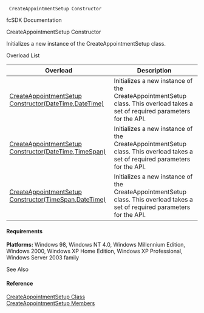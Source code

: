 ﻿     CreateAppointmentSetup Constructor                                                   

fcSDK Documentation

CreateAppointmentSetup Constructor

Initializes a new instance of the CreateAppointmentSetup class.

Overload List

| Overload | Description |
| --- | --- |
| [CreateAppointmentSetup Constructor(DateTime,DateTime)](FChoice.Toolkits.Clarify~FChoice.Toolkits.Clarify.FieldOps.CreateAppointmentSetup~_ctor(DateTime,DateTime).md) | Initializes a new instance of the CreateAppointmentSetup class. This overload takes a set of required parameters for the API.   |
| [CreateAppointmentSetup Constructor(DateTime,TimeSpan)](FChoice.Toolkits.Clarify~FChoice.Toolkits.Clarify.FieldOps.CreateAppointmentSetup~_ctor(DateTime,TimeSpan).md) | Initializes a new instance of the CreateAppointmentSetup class. This overload takes a set of required parameters for the API.   |
| [CreateAppointmentSetup Constructor(TimeSpan,DateTime)](FChoice.Toolkits.Clarify~FChoice.Toolkits.Clarify.FieldOps.CreateAppointmentSetup~_ctor(TimeSpan,DateTime).md) | Initializes a new instance of the CreateAppointmentSetup class. This overload takes a set of required parameters for the API.   |

#### Requirements

**Platforms:** Windows 98, Windows NT 4.0, Windows Millennium Edition, Windows 2000, Windows XP Home Edition, Windows XP Professional, Windows Server 2003 family

See Also

#### Reference

[CreateAppointmentSetup Class](FChoice.Toolkits.Clarify~FChoice.Toolkits.Clarify.FieldOps.CreateAppointmentSetup.md)  
[CreateAppointmentSetup Members](FChoice.Toolkits.Clarify~FChoice.Toolkits.Clarify.FieldOps.CreateAppointmentSetup_members.md)